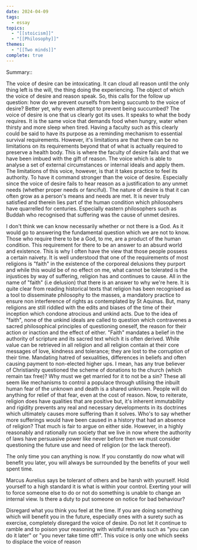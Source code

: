 ```yaml
---
date: 2024-04-09
tags:
  - essay
topics:
  - "[[stoicism]]"
  - "[[Philosophy]]"
themes:
  - "[[Two minds]]"
complete: true
---
```


Summary::

The voice of desire can be intoxicating. It can cloud all reason until the only thing left is the will, the thing doing the experiencing. The object of which the voice of desire and reason speak. So, this calls for the follow up question: how do we prevent ourselfs from being succumb to the voice of desire? Better yet, why even attempt to prevent being succumbed? The voice of desire is one that us clearly got its uses. It speaks to what the body requires. It is the same voice that demands food when hungry, water when thirsty and more sleep when tired. Having a faculty such as this clearly could be said to have its purpose as a reminding mechanism to essential survival requirements. However, it's limitations are that there can be no limitations on its requirements beyond that of what is actually required to preserve a health body. This is where the faculty of desire fails and that we have been imbued with the gift of reason. The voice which is able to analyse a set of external circumstances or internal ideals and apply them. The limitations of this voice, however, is that it takes practice to feel its authority. To have it command stronger than the voice of desire. Especially since the voice of desire fails to hear reason as a justification to any unmet needs (whether proper needs or fanciful). The nature of desire is that it can often grow as a person's means and needs are met. It is never truly satisfied and therein lies part of the human condition which philosophers have quarrelled for centuries. Especially eastern philosophers such as Buddah who recognised that suffering was the cause of unmet desires. 

I don't think we can know necessarily whether or not there is a God. As it would go to answering the fundamental question which we are not to know. Those who require there to be a God, to me, are a product of the human condition. This requirement for there to be an answer to an absurd world and existence. This is why I often have the view that those people possess a certain naivety. It is well understood that one of the requirements of most religions is "faith" in the existence of the corporeal delusions they purport and while this would be of no effect on me, what cannot be tolerated is the injustices by way of suffering, religion has and continues to cause. All in the name of "faith" (i.e delusion) that there is an answer to why we're here. It is quite clear from reading historical texts that religion has been recognised as a tool to disseminate philosophy to the masses, a mandatory practice to ensure non interference of rights as contemplated by St Aquinas. But, many religions are still riddled with the edits and biases of the time of their inception which condone atrocious and unkind acts. Due to the idea of "faith", none of the unkind ideals are called to question which contravenes a sacred philosophical principles of questioning oneself, the reason for their action or inaction and the effect of either. "Faith" mandates a belief in the authority of scripture and its sacred text which it is often derived. While value can be retrieved in all religion and all religion contain at their core messages of love, kindness and tolerance; they are lost to the corruption of their time. Mandating hatred of sexualities, differences in beliefs and often causing payment to non-elected higher ups. I mean, has any true believer of Christianity questioned the scheme of donations to the church (which remain tax free)? Why must we get married for it to not be a sin? These all seem like mechanisms to control a populace through utilising the inbuilt human fear of the unknown and death is a shared unknown. People will do anything for relief of that fear, even at the cost of reason. Now, to reiterate, religion does have qualities that are positive but, it's inherent immutability and rigidity prevents any real and necessary developments in its doctrines which ultimately causes more suffering than it solves. Who's to say whether more sufferings would have been caused in a history that had an absence of religion? That much is fair to argue on either side. However, in a highly reasonably and rationally run society that we live in now where the authority of laws have persuasive power like never before then we must consider questioning the future use and need of religion (or the lack thereof).

The only time you can anything is now. If you constantly do now what will benefit you later, you will always be surrounded by the benefits of your well spent time.

Marcus Aurelius says be tolerant of others and be harsh with yourself. Hold yourself to a high standard it is what is within your control. Exerting your will to force someone else to do or not do something is unable to change an internal view. Is there a duty to put someone on notice for bad behaviour? 

Disregard what you think you feel at the time. If you are doing something which will benefit you in the future, especially ones with a surety such as exercise, completely disregard the voice of desire. Do not let it continue to ramble and to poison your reasoning with wistful remarks such as "you can do it later" or "you never take time off!". This voice is only one which seeks to displace the voice of reason
